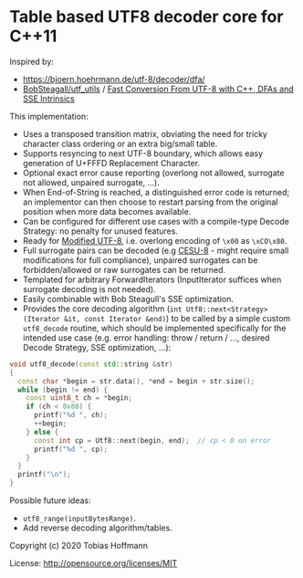 # Table based UTF8 decoder core for C++11

Inspired by:
 - https://bjoern.hoehrmann.de/utf-8/decoder/dfa/
 - [BobSteagall/utf_utils](https://github.com/BobSteagall/utf_utils) / [Fast Conversion From UTF-8 with C++, DFAs and SSE Intrinsics](https://www.youtube.com/watch?v=5FQ87-Ecb-A)

This implementation:
 - Uses a transposed transition matrix, obviating the need for tricky character class ordering or an extra big/small table.
 - Supports resyncing to next UTF-8 boundary, which allows easy generation of U+FFFD Replacement Character.
 - Optional exact error cause reporting (overlong not allowed, surrogate not allowed, unpaired surrogate, ...).
 - When End-of-String is reached, a distinguished error code is returned;
   an implementor can then choose to restart parsing from the original position when more data becomes available.
 - Can be configured for different use cases with a compile-type Decode Strategy: no penalty for unused features.
 - Ready for [Modified UTF-8](https://en.wikipedia.org/wiki/UTF-8#Modified_UTF-8), i.e. overlong encoding of `\x00` as `\xCO\x80`.
 - Full surrogate pairs can be decoded (e.g [CESU-8](https://en.wikipedia.org/wiki/CESU-8) - might require small modifications for full compliance),
   unpaired surrogates can be forbidden/allowed or raw surrogates can be returned.
 - Templated for arbitrary ForwardIterators (InputIterator suffices when surrogate decoding is not needed).
 - Easily combinable with Bob Steagull's SSE optimization.
 - Provides the core decoding algorithm (`int Utf8::next<Strategy>(Iterator &it, const Iterator &end)`) to be called by
   a simple custom `utf8_decode` routine, which should be implemented specifically for the intended use case
   (e.g. error handling: throw / return / ..., desired Decode Strategy, SSE optimization, ...):
```c++
void utf8_decode(const std::string &str)
{
  const char *begin = str.data(), *end = begin + str.size();
  while (begin != end) {
    const uint8_t ch = *begin;
    if (ch < 0x80) {
      printf("%d ", ch);
      ++begin;
    } else {
      const int cp = Utf8::next(begin, end);  // cp < 0 on error
      printf("%d ", cp);
    }
  }
  printf("\n");
}
```

Possible future ideas:
 - `utf8_range(inputBytesRange)`.
 - Add reverse decoding algorithm/tables.

Copyright (c) 2020 Tobias Hoffmann

License: http://opensource.org/licenses/MIT

